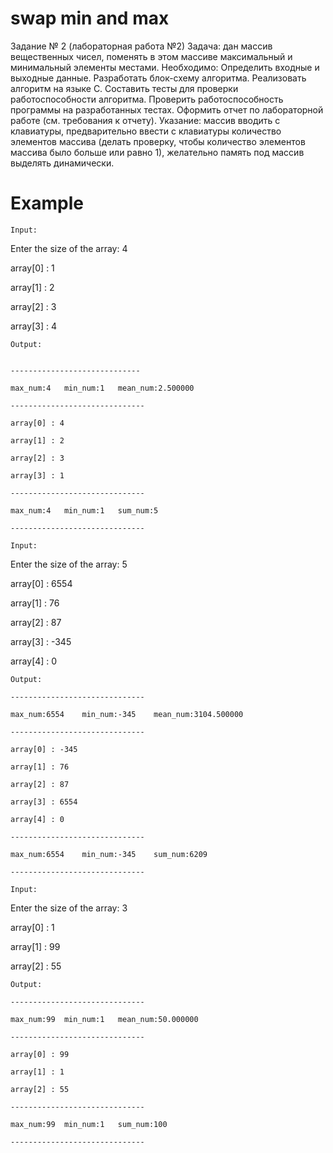 # swap min and max

Задание № 2 (лабораторная работа №2)
Задача: дан массив вещественных чисел, поменять в этом массиве максимальный и минимальный элементы местами.
Необходимо:
Определить входные и выходные данные.
Разработать блок-схему алгоритма.
Реализовать алгоритм на языке С.
Составить тесты для проверки работоспособности алгоритма.
Проверить работоспособность программы на разработанных тестах.
Оформить отчет по лабораторной работе (см. требования к отчету).
Указание:  массив вводить с клавиатуры, предварительно ввести с клавиатуры количество элементов массива (делать проверку, чтобы количество элементов массива было больше или равно 1), желательно память под массив выделять динамически.


# Example

`Input:`

Enter the size of the array:	4

array[0] : 1

array[1] : 2

array[2] : 3

array[3] : 4

`Output:`
```

-----------------------------

max_num:4	min_num:1	mean_num:2.500000	

------------------------------

array[0] : 4

array[1] : 2

array[2] : 3

array[3] : 1

------------------------------

max_num:4	min_num:1	sum_num:5	

------------------------------
```

`Input:`

Enter the size of the array:	5

array[0] : 6554

array[1] : 76

array[2] : 87

array[3] : -345

array[4] : 0

`Output:`
```
------------------------------

max_num:6554	min_num:-345	mean_num:3104.500000	

------------------------------

array[0] : -345

array[1] : 76

array[2] : 87

array[3] : 6554

array[4] : 0

------------------------------

max_num:6554	min_num:-345	sum_num:6209	

------------------------------  
```
`Input:`

Enter the size of the array:	3

array[0] : 1

array[1] : 99

array[2] : 55

`Output:`
```
------------------------------

max_num:99	min_num:1	mean_num:50.000000	

------------------------------

array[0] : 99

array[1] : 1

array[2] : 55

------------------------------

max_num:99	min_num:1	sum_num:100	

------------------------------
```
